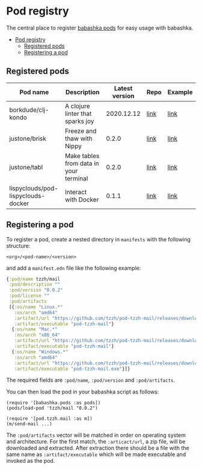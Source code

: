 # Pod registry

The central place to register [babashka pods](https://github.com/babashka/pods) for easy usage with babashka.

- [Pod registry](#pod-registry)
  - [Registered pods](#registered-pods)
  - [Registering a pod](#registering-a-pod)

## Registered pods

| Pod name      | Description           | Latest version  | Repo | Example    |
| ------------- |-----------------------|-----------------|---------|---------|
| borkdude/clj-kondo | A clojure linter that sparks joy | 2020.12.12 | [link](https://github.com/borkdude/clj-kondo) | [link](examples/clj-kondo.clj) |
| justone/brisk | Freeze and thaw with Nippy | 0.2.0 | [link](https://github.com/justone/brisk) | [link](examples/brisk.clj) |
| justone/tabl  | Make tables from data in your terminal | 0.2.0 | [link](https://github.com/justone/tabl) | [link](examples/tabl.clj) |
| lispyclouds/pod-lispyclouds-docker | Interact with Docker | 0.1.1 | [link](https://github.com/lispyclouds/pod-lispyclouds-docker) | [link](examples/docker.clj) |

## Registering a pod

To register a pod, create a nested directory in `manifests` with the following structure:

```
<org>/<pod-name>/<version>
```

and add a `manifest.edn` file like the following example:

``` clojure
{:pod/name tzzh/mail
 :pod/description ""
 :pod/version "0.0.2"
 :pod/license ""
 :pod/artifacts
 [{:os/name "Linux.*"
   :os/arch "amd64"
   :artifact/url "https://github.com/tzzh/pod-tzzh-mail/releases/download/v0.0.2/pod-tzzh-mail_0.0.2_Linux_x86_64.zip"
   :artifact/executable "pod-tzzh-mail"}
  {:os/name "Mac.*"
   :os/arch "x86_64"
   :artifact/url "https://github.com/tzzh/pod-tzzh-mail/releases/download/v0.0.2/pod-tzzh-mail_0.0.2_Darwin_x86_64.zip"
   :artifact/executable "pod-tzzh-mail"}
  {:os/name "Windows.*"
   :os/arch "amd64"
   :artifact/url "https://github.com/tzzh/pod-tzzh-mail/releases/download/v0.0.2/pod-tzzh-mail_0.0.2_Windows_x86_64.zip"
   :artifact/executable "pod-tzzh-mail.exe"}]}
```

The required fields are `:pod/name`, `:pod/version` and `:pod/artifacts`.

You can then load the pod in your babashka script as follows:

```
(require '[babashka.pods :as pods])
(pods/load-pod 'tzzh/mail "0.0.2")

(require '[pod.tzzh.mail :as m])
(m/send-mail ...)
```


The `:pod/artifacts` vector will be matched in order on operating system and
architecture. For the first match, the `:articact/url`, a zip file, will be
downloaded and extracted. After extraction there should be a file with the same
name as `:artifact/executable` which will be made executable and invoked as the
pod.

